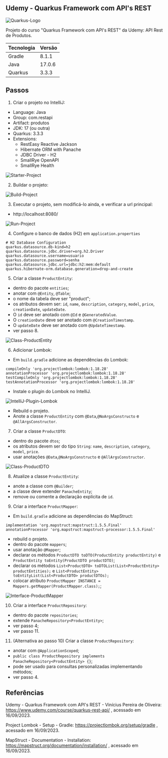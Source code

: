 ## Udemy - Quarkus Framework com API's REST
![Quarkus-Logo](/imgs/Img-0-QuarkusLogo.png)

Projeto do curso "Quarkus Framework com API's REST" da Udemy: API Rest de Produtos.

| Tecnologia | Versão |
|------------|--------|
| Gradle     | 8.1.1  |
| Java       | 17.0.6 |
| Quarkus    | 3.3.3  |


## Passos
1. Criar o projeto no IntelliJ:
- Language: Java
- Group: com.restapi
- Artifact: produtos
- JDK: 17 (ou outra)
- Quarkus: 3.3.3
- Extensions:
    * RestEasy Reactive Jackson
    * Hibernate ORM with Panache
    * JDBC Driver - H2
    * SmallRye OpenAPI
    * SmallRye Health

![Starter-Project](/imgs/Img-1-Starter.jpg)

2. Buildar o projeto:

![Build-Project](/imgs/Img-2-Build.jpg)

3. Executar o projeto, sem modificá-lo ainda, e verificar a url principal:
- http://localhost:8080/

![Run-Project](/imgs/Img-3-Run.jpg)

4. Configure o banco de dados (H2) em `application.properties`
````
# H2 Database Configuration
quarkus.datasource.db-kind=h2
quarkus.datasource.jdbc.driver=org.h2.Driver
quarkus.datasource.username=usuario
quarkus.datasource.password=senha
quarkus.datasource.jdbc.url=jdbc:h2:mem:default
quarkus.hibernate-orm.database.generation=drop-and-create
````

5. Criar a classe `ProductEntity`:
- dentro do pacote `entities`;
- anotar com `@Entity`, `@Table`;
- o nome da tabela deve ser "product";
- os atributos devem ser: `id`, `name`, `description`, `category`, `model`, `price`, `creationDate`, `updateDate`.
- O `id` deve ser anotado com `@Id` e `@GeneratedValue`.
- O `creationDate` deve ser anotado com `@CreationTimestamp`.
- O `updateDate` deve ser anotado com `@UpdateTimestamp`.
- ver passo 8.

![Class-ProductEntity](/imgs/Img-4-Class-ProductEntity-b.jpg)

6. Adicionar Lombok:
- Em `build.gradle` adicione as dependências do Lombok:
```
compileOnly 'org.projectlombok:lombok:1.18.28'
annotationProcessor 'org.projectlombok:lombok:1.18.28'
testCompileOnly 'org.projectlombok:lombok:1.18.28'
testAnnotationProcessor 'org.projectlombok:lombok:1.18.28'
```
- Instale o plugin do Lombok no IntelliJ.

![IntelliJ-Plugin-Lombok](/imgs/Img-5-IntelliJ-Plugin-Lombok.jpg)

- Rebuild o projeto.
- Anote a classe `ProductEntity` com `@Data`,`@NoArgsConstructo` e `@AllArgsConstructor`.

7. Criar a classe `ProductDTO`:
- dentro do pacote `dtos`;
- os atributos devem ser do tipo `String`: `name`, `description`, `category`, `model`, `price`.
- usar anotações `@Data`,`@NoArgsConstructo` e `@AllArgsConstructor`.

![Class-ProductDTO](/imgs/Img-6-Class-ProductDTO-b.jpg)

8. Atualize a classe `ProductEntity`:
- anote a classe com `@Builder`;
- a classe deve extender `PanacheEntity`;
- remove ou comente a declaração explícita de `id`.

9. Criar a interface `ProductMapper`:
- Em `build.gradle` adicione as dependências do MapStruct:
```
implementation 'org.mapstruct:mapstruct:1.5.5.Final'
annotationProcessor 'org.mapstruct:mapstruct-processor:1.5.5.Final'
```
- rebuild o projeto.
- dentro do pacote `mappers`;
- usar anotação `@Mapper`;
- declarar os métodos `ProductDTO toDTO(ProductEntity productEntity)` e `ProductEntity toEntity(ProductDTO productDTO)`;
- declarar os métodos `List<ProductDTO> toDTOList(List<ProductEntity> productEntities);` e `List<ProductEntity> toEntityList(List<ProductDTO> productDTOs);`
- colocar atributo `ProductMapper INSTANCE = Mappers.getMapper(ProductMapper.class);`;

![Interface-ProductMapper](/imgs/Img-7-Interface-ProductMapper.jpg)

10. Criar a interface `ProductRepository`:
- dentro do pacote `repositories`;
- extende `PanacheRepository<ProductEntity>`;
- ver passo 4;
- ver passo 11.

11. (Alternativa ao passo 10) Criar a classe `ProductRepository`:
- anotar com `@ApplicationScoped`;
- `public class ProductRepository implements PanacheRepository<ProductEntity> {}`;
- pode ser usado para consultas personalizadas implementando métodos;
- ver passo 4.


## Referências
Udemy - Quarkus Framework com API's REST - Vinícius Pereira de Oliveira:
https://www.udemy.com/course/quarkus-rest-api/ , acessado em 16/09/2023.

Project Lombok - Setup - Gradle:
https://projectlombok.org/setup/gradle , acessado em 16/09/2023.

MapStruct - Documentation - Installation:
https://mapstruct.org/documentation/installation/ , acessado em 16/09/2023.